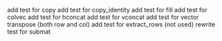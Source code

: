 add test for copy
add test for copy_identity
add test for fill
add test for colvec
add test for hconcat
add test for vconcat
add test for vector transpose (both row and col)
add test for extract_rows (not used)
rewrite test for submat
